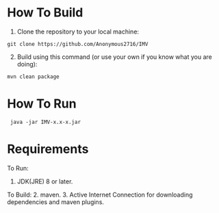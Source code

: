 # How To Build
1. Clone the repository to your local machine:
```
git clone https://github.com/Anonymous2716/IMV
```
2. Build using this command (or use your own if you know what you are doing):
```
mvn clean package
```

# How To Run
```
 java -jar IMV-x.x-x.jar 
```

# Requirements
To Run:
1. JDK(JRE) 8 or later.

To Build: 
2. maven.
3. Active Internet Connection for downloading dependencies and maven 
plugins.

